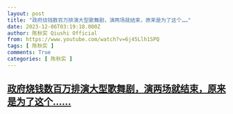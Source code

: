 ```yaml
---
layout: post
title: "政府烧钱数百万排演大型歌舞剧，演两场就结束，原来是为了这个……"
date: 2023-12-06T03:19:18.000Z
author: 陈秋实 Qiushi Official
from: https://www.youtube.com/watch?v=6j45Llh1SPQ
tags: [ 陈秋实 ]
comments: True
categories: [ 陈秋实 ]
---
```

<!--1701832758000-->
[政府烧钱数百万排演大型歌舞剧，演两场就结束，原来是为了这个……](https://www.youtube.com/watch?v=6j45Llh1SPQ)
------

<div>

</div>
